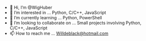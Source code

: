 - 👋 Hi, I’m @WigHuber
- 👀 I’m interested in ... Python, C/C++, JavaScript
- 🌱 I’m currently learning ... Python, PowerShell
- 💞️ I’m looking to collaborate on ... Small projects involving Python, C/C++, JavaScript
- 📫 How to reach me ... Willdeblack@hotmail.com

<!---
WigHuber/WigHuber is a ✨ special ✨ repository because its `README.md` (this file) appears on your GitHub profile.
You can click the Preview link to take a look at your changes.
--->
